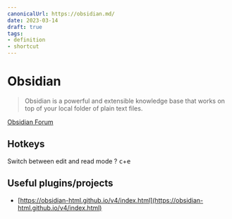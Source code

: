 ```yaml
---
canonicalUrl: https://obsidian.md/
date: 2023-03-14
draft: true
tags:
- definition
- shortcut
---
```


# Obsidian

> Obsidian is a powerful and extensible knowledge base that works on top of your
> local folder of plain text files.

[Obsidian Forum](https://forum.obsidian.md/)

## Hotkeys

Switch between edit and read mode
?
<kbd>c</kbd>+<kbd>e</kbd>
<!--SR:!2023-06-25,43,270-->

## Useful plugins/projects


- [https://obsidian-html.github.io/v4/index.html](https://obsidian-html.github.io/v4/index.html)